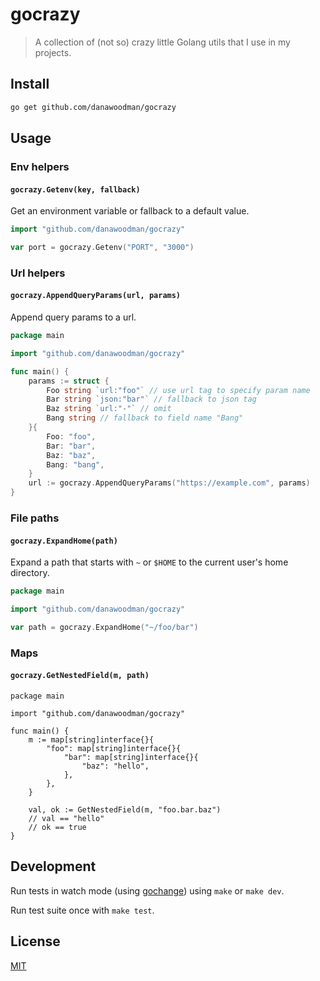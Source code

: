 # gocrazy

> A collection of (not so) crazy little Golang utils that I use in my projects.

## Install

```bash
go get github.com/danawoodman/gocrazy
```

## Usage

### Env helpers

#### `gocrazy.Getenv(key, fallback)`

Get an environment variable or fallback to a default value.

```go
import "github.com/danawoodman/gocrazy"

var port = gocrazy.Getenv("PORT", "3000")
```

### Url helpers

#### `gocrazy.AppendQueryParams(url, params)`

Append query params to a url.

```go
package main

import "github.com/danawoodman/gocrazy"

func main() {
	params := struct {
		Foo string `url:"foo"` // use url tag to specify param name
		Bar string `json:"bar"` // fallback to json tag
		Baz string `url:"-"` // omit
		Bang string // fallback to field name "Bang"
	}{
		Foo: "foo",
		Bar: "bar",
		Baz: "baz",
		Bang: "bang",
	}
	url := gocrazy.AppendQueryParams("https://example.com", params)
}
```

### File paths

#### `gocrazy.ExpandHome(path)`

Expand a path that starts with `~` or `$HOME` to the current user's home directory.

```go
package main

import "github.com/danawoodman/gocrazy"

var path = gocrazy.ExpandHome("~/foo/bar")
```

### Maps

#### `gocrazy.GetNestedField(m, path)`

```golang
package main

import "github.com/danawoodman/gocrazy"

func main() {
	m := map[string]interface{}{
		"foo": map[string]interface{}{
			"bar": map[string]interface{}{
				"baz": "hello",
			},
		},
	}

	val, ok := GetNestedField(m, "foo.bar.baz")
	// val == "hello"
	// ok == true
}
```

## Development

Run tests in watch mode (using [gochange](https://github.com/danawoodman/gochange)) using `make` or `make dev`.

Run test suite once with `make test`.

## License

[MIT](./LICENSE.md)
